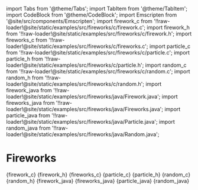 import Tabs from '@theme/Tabs';
import TabItem from '@theme/TabItem';
import CodeBlock from '@theme/CodeBlock';
import Emscripten from '@site/src/components/Emscripten';
import firework_c from '!!raw-loader!@site/static/examples/src/fireworks/c/firework.c';
import firework_h from '!!raw-loader!@site/static/examples/src/fireworks/c/firework.h';
import fireworks_c from '!!raw-loader!@site/static/examples/src/fireworks/c/fireworks.c';
import particle_c from '!!raw-loader!@site/static/examples/src/fireworks/c/particle.c';
import particle_h from '!!raw-loader!@site/static/examples/src/fireworks/c/particle.h';
import random_c from '!!raw-loader!@site/static/examples/src/fireworks/c/random.c';
import random_h from '!!raw-loader!@site/static/examples/src/fireworks/c/random.h';
import firework_java from '!!raw-loader!@site/static/examples/src/fireworks/java/Firework.java';
import fireworks_java from '!!raw-loader!@site/static/examples/src/fireworks/java/Fireworks.java';
import particle_java from '!!raw-loader!@site/static/examples/src/fireworks/java/Particle.java';
import random_java from '!!raw-loader!@site/static/examples/src/fireworks/java/Random.java';

# Fireworks

<Emscripten src="/examples/fireworks.html" />

<Tabs groupId="lang">
<TabItem value="c" label="C">
<CodeBlock language="c" title="firework.c">{firework_c}</CodeBlock>
<CodeBlock language="c" title="firework.h">{firework_h}</CodeBlock>
<CodeBlock language="c" title="fireworks.c">{fireworks_c}</CodeBlock>
<CodeBlock language="c" title="particle.c">{particle_c}</CodeBlock>
<CodeBlock language="c" title="particle.h">{particle_h}</CodeBlock>
<CodeBlock language="c" title="random.c">{random_c}</CodeBlock>
<CodeBlock language="c" title="random.h">{random_h}</CodeBlock>
</TabItem>
<TabItem value="java" label="Java">
<CodeBlock language="java" title="Firework.java">{firework_java}</CodeBlock>
<CodeBlock language="java" title="Fireworks.java">{fireworks_java}</CodeBlock>
<CodeBlock language="java" title="Particle.java">{particle_java}</CodeBlock>
<CodeBlock language="java" title="Random.java">{random_java}</CodeBlock>
</TabItem>
</Tabs>